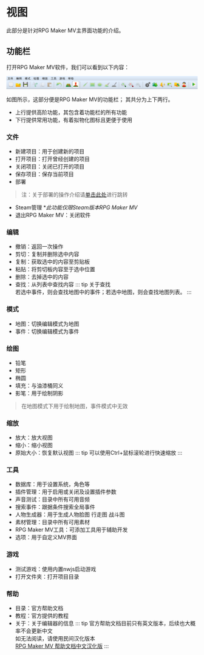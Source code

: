 # 视图

此部分是针对RPG Maker MV主界面功能的介绍。
## 功能栏

打开RPG Maker MV软件，我们可以看到以下内容：

![image](image/ui/bar.png)

如图所示，这部分便是RPG Maker MV的功能栏；
其共分为上下两行。

* 上行提供高阶功能，其包含着功能栏的所有功能
* 下行提供常用功能，有着拟物化图标且更便于使用

### 文件
* 新建项目：用于创建新的项目
* 打开项目：打开曾经创建的项目
* 关闭项目：关闭已打开的项目
* 保存项目：保存当前项目
* 部署
> 注：关于部署的操作介绍请[单击此处](misc#部署)进行跳转
* Steam管理 **此功能仅限Steam版本RPG Maker MV*
* 退出RPG Maker MV：关闭软件

### 编辑
* 撤销：返回一次操作
* 剪切：复制并删除选中内容
* 复制：获取选中的内容至剪贴板
* 粘贴：将剪切板内容至于选中位置
* 删除：去掉选中的内容
* 查找：从列表中查找内容
::: tip
关于查找\
若选中事件，则会查找地图中的事件；若选中地图，则会查找地图列表。
:::

### 模式
* 地图：切换编辑模式为地图
* 事件：切换编辑模式为事件

### 绘图
* 铅笔
* 矩形
* 椭圆
* 填充：与油漆桶同义
* 影笔：用于绘制阴影
> 在地图模式下用于绘制地图，事件模式中无效

### 缩放
* 放大：放大视图
* 缩小：缩小视图
* 原始大小：恢复默认视图
::: tip
可以使用Ctrl+鼠标滚轮进行快速缩放
:::

### 工具
* 数据库：用于设置系统，角色等
* 插件管理：用于启用或关闭及设置插件参数
* 声音测试：目录中所有可用音频
* 搜索事件：跟据条件搜索全局事件
* 人物生成器：用于生成人物脸图 行走图 战斗图
* 素材管理：目录中所有可用素材
* RPG Maker MV工具：可添加工具用于辅助开发
* 选项：用于自定义MV界面

### 游戏
* 测试游戏：使用内置nwjs启动游戏
* 打开文件夹：打开项目目录

### 帮助
* 目录：官方帮助文档
* 教程：官方提供的教程
* 关于：关于编辑器的信息
::: tip
官方帮助文档目前只有英文版本，后续也大概率不会更新中文\
如无法阅读，请使用民间汉化版本\
[RPG Maker MV 帮助文档中文汉化版](http://www.ydq-egoist.com/API/RMMV/index.html)
:::